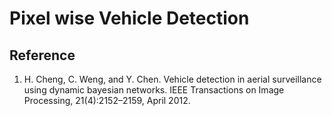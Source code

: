# **Pixel wise Vehicle Detection**



## Reference
1. H. Cheng, C. Weng, and Y. Chen. Vehicle detection in aerial surveillance using dynamic bayesian networks. IEEE Transactions on Image Processing, 21(4):2152–2159, April 2012.
